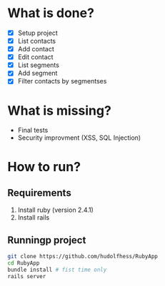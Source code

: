 # What is done?
- [x] Setup project
- [x] List contacts
- [x] Add contact
- [x] Edit contact
- [X] List segments
- [X] Add segment
- [X] Filter contacts by segmentses

# What is missing?
- Final tests
- Security improvment (XSS, SQL Injection)

# How to run?
## Requirements
1. Install ruby (version 2.4.1)
2. Install rails

## Runningp project
```sh
git clone https://github.com/hudolfhess/RubyApp
cd RubyApp
bundle install # fist time only
rails server
```